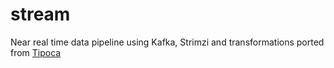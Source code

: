 # stream

Near real time data pipeline using Kafka, Strimzi and transformations ported from [Tipoca](https://github.com/practo/tipoca)
